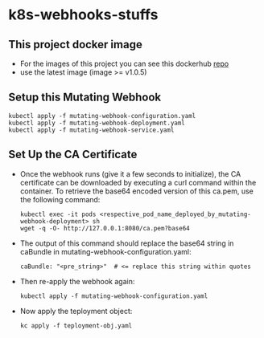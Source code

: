 # k8s-webhooks-stuffs

## This project docker image

- For the images of this project you can see this dockerhub [repo](https://hub.docker.com/repository/docker/shahincsejnu/mutator-webhook)
- use the latest image (image >= v1.0.5)

## Setup this Mutating Webhook

```
kubectl apply -f mutating-webhook-configuration.yaml
kubectl apply -f mutating-webhook-deployment.yaml
kubectl apply -f mutating-webhook-service.yaml
```

## Set Up the CA Certificate

- Once the webhook runs (give it a few seconds to initialize), the CA certificate can be downloaded by executing a curl command within the container. To retrieve the base64 encoded version of this ca.pem, use the following command:

    ```
    kubectl exec -it pods <respective_pod_name_deployed_by_mutating-webhook-deployment> sh 
    wget -q -O- http://127.0.0.1:8080/ca.pem?base64
    ```

- The output of this command should replace the base64 string in caBundle in mutating-webhook-configuration.yaml:

    ```
    caBundle: "<pre_string>"  # <= replace this string within quotes
    ```

- Then re-apply the webhook again:

    ```
    kubectl apply -f mutating-webhook-configuration.yaml
    ```
  
- Now apply the teployment object:
    ```
    kc apply -f teployment-obj.yaml
    ```